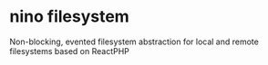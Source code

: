 # nino filesystem
Non-blocking, evented filesystem abstraction for local and remote filesystems based on ReactPHP
